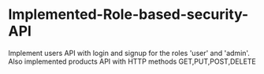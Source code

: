 # Implemented-Role-based-security-API
Implement users API with login and signup for the roles 'user' and 'admin'. Also implemented products API with HTTP methods GET,PUT,POST,DELETE
